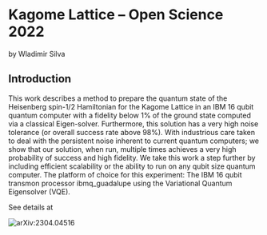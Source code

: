 # Kagome Lattice – Open Science 2022
by Wladimir Silva

## Introduction
This work describes a method to prepare the quantum state of the Heisenberg spin-1/2 Hamiltonian for the Kagome Lattice in an IBM 16 qubit quantum computer with a fidelity below 1% of the ground state computed via a classical Eigen-solver. Furthermore, this solution has a very high noise tolerance (or overall success rate above 98%). With industrious care taken to deal with the persistent noise inherent to current quantum computers; we show that our solution, when run, multiple times achieves a very high probability of success and high fidelity. We take this work a step further by including efficient scalability or the ability to run on any qubit size quantum computer. The platform of choice for this experiment: The IBM 16 qubit transmon processor ibmq_guadalupe using the Variational Quantum Eigensolver (VQE). 

See details at

![ arXiv:2304.04516](https://arxiv.org/abs/2304.04516 "arXiv:2304.04516")
